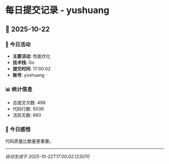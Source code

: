 # 每日提交记录 - yushuang

## 📅 2025-10-22

### 🎯 今日活动
- **主要活动**: 性能优化
- **技术栈**: Go
- **提交时间**: 17:00:02
- **账号**: yushuang

### 📊 统计信息
- 总提交次数: 498
- 代码行数: 6036
- 活跃天数: 660

### 💭 今日感悟
代码质量比数量更重要。

---
*自动生成于 2025-10-22T17:00:02.123070*
